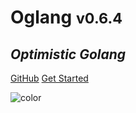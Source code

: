 # <b>Og</b>lang <small>v0.6.4</small>

## <i>Optimistic Golang</i>

[GitHub](https://github.com/Champii/og/)
[Get Started](#introduction)


![color](#222222)

